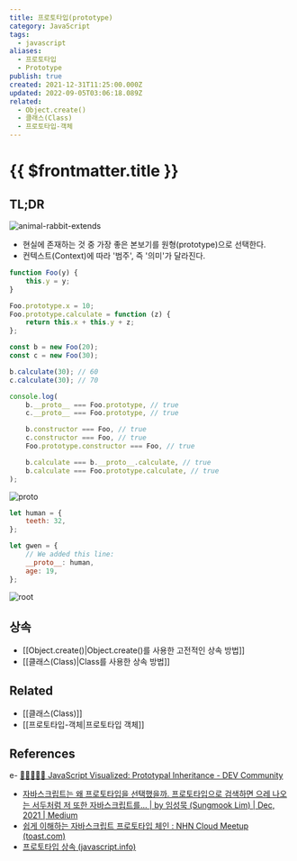 ```yaml
---
title: 프로토타입(prototype)
category: JavaScript
tags:
  - javascript
aliases:
  - 프로토타입
  - Prototype
publish: true
created: 2021-12-31T11:25:00.000Z
updated: 2022-09-05T03:06:18.089Z
related:
  - Object.create()
  - 클래스(Class)
  - 프로토타입-객체
---
```


# {{ $frontmatter.title }}

## TL;DR

![animal-rabbit-extends](https://ko.javascript.info/article/class-inheritance/animal-rabbit-extends.svg)

- 현실에 존재하는 것 중 가장 좋은 본보기를 원형(prototype)으로 선택한다.
- 컨텍스트(Context)에 따라 '범주', 즉 '의미'가 달라진다.

```js
function Foo(y) {
	this.y = y;
}

Foo.prototype.x = 10;
Foo.prototype.calculate = function (z) {
	return this.x + this.y + z;
};

const b = new Foo(20);
const c = new Foo(30);

b.calculate(30); // 60
c.calculate(30); // 70

console.log(
	b.__proto__ === Foo.prototype, // true
	c.__proto__ === Foo.prototype, // true

	b.constructor === Foo, // true
	c.constructor === Foo, // true
	Foo.prototype.constructor === Foo, // true

	b.calculate === b.__proto__.calculate, // true
	b.calculate === Foo.prototype.calculate, // true
);
```

![proto](https://res.cloudinary.com/dg3gyk0gu/image/upload/v1590534071/just-javascript-email-images/jj09/proto.png)

```js
let human = {
	teeth: 32,
};

let gwen = {
	// We added this line:
	__proto__: human,
	age: 19,
};
```

![root](https://res.cloudinary.com/dg3gyk0gu/image/upload/v1590534071/just-javascript-email-images/jj09/root1.png)

## 상속

- [[Object.create()|Object.create()를 사용한 고전적인 상속 방법]]
- [[클래스(Class)|Class를 사용한 상속 방법]]

## Related

- [[클래스(Class)]]
- [[프로토타입-객체|프로토타입 객체]]

## References

e- [🎉👨‍👩‍👧‍👧 JavaScript Visualized: Prototypal Inheritance - DEV Community](https://dev.to/lydiahallie/javascript-visualized-prototypal-inheritance-47co)

- [자바스크립트는 왜 프로토타입을 선택했을까. 프로토타입으로 검색하면 으레 나오는 서두처럼 저 또한 자바스크립트를… | by 임성묵 (Sungmook Lim) | Dec, 2021 | Medium](https://medium.com/@limsungmook/%EC%9E%90%EB%B0%94%EC%8A%A4%ED%81%AC%EB%A6%BD%ED%8A%B8%EB%8A%94-%EC%99%9C-%ED%94%84%EB%A1%9C%ED%86%A0%ED%83%80%EC%9E%85%EC%9D%84-%EC%84%A0%ED%83%9D%ED%96%88%EC%9D%84%EA%B9%8C-997f985adb42)
- [쉽게 이해하는 자바스크립트 프로토타입 체인 : NHN Cloud Meetup (toast.com)](https://meetup.toast.com/posts/104)
- [프로토타입 상속 (javascript.info)](https://ko.javascript.info/prototype-inheritance)

